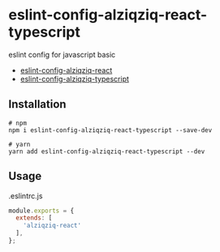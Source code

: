 # eslint-config-alziqziq-react-typescript
eslint config for javascript basic
- [eslint-config-alziqziq-react](https://github.com/alziqziq/eslint-config/blob/main/packages/eslint-config-alziqziq-react/README.md)
- [eslint-config-alziqziq-typescript](https://github.com/alziqziq/eslint-config/blob/main/packages/eslint-config-alziqziq-typescript/README.md)


## Installation
```shell
# npm 
npm i eslint-config-alziqziq-react-typescript --save-dev
```

```shell
# yarn
yarn add eslint-config-alziqziq-react-typescript --dev
```

## Usage
.eslintrc.js

```js
module.exports = {
  extends: [
    'alziqziq-react'
  ],
};
```